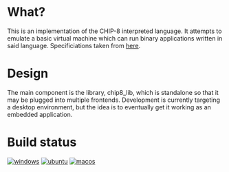 # What?

This is an implementation of the CHIP-8 interpreted language. It attempts to emulate a basic virtual machine which can run binary applications written in said language. Specificiations taken from [here](http://devernay.free.fr/hacks/chip8/C8TECH10.HTM).

# Design

The main component is the library, chip8_lib, which is standalone so that it may be plugged into multiple frontends. Development is currently targeting a desktop environment, but the idea is to eventually get it working as an embedded application.

# Build status

[![windows](https://github.com/mtalikka/rusty-chip8/actions/workflows/windows.yml/badge.svg)](https://github.com/mtalikka/rusty-chip8/actions/workflows/windows.yml)
[![ubuntu](https://github.com/mtalikka/rusty-chip8/actions/workflows/ubuntu.yml/badge.svg)](https://github.com/mtalikka/rusty-chip8/actions/workflows/ubuntu.yml)
[![macos](https://github.com/mtalikka/rusty-chip8/actions/workflows/macos.yml/badge.svg)](https://github.com/mtalikka/rusty-chip8/actions/workflows/macos.yml)
